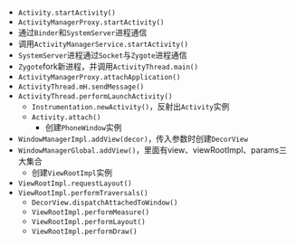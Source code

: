 * `Activity.startActivity()`
* `ActivityManagerProxy.startActivity()`
* 通过`Binder`和`SystemServer`进程通信
* 调用`ActivityManagerService.startActivity()`
* `SystemServer`进程通过`Socket`与`Zygote`进程通信
* `Zygote`fork新进程，并调用`ActivityThread.main()`
* `ActivityManagerProxy.attachApplication()`
* `ActivityThread.mH.sendMessage()`
* `ActivityThread.performLaunchActivity()`
	* `Instrumentation.newActivity()`，反射出`Activity`实例
	* `Activity.attach()`
		* 创建`PhoneWindow`实例
* `WindowManagerImpl.addView(decor)`，传入参数时创建`DecorView`
* `WindowManagerGlobal.addView()`，里面有view、viewRootImpl、params三大集合
	* 创建`ViewRootImpl`实例
* `ViewRootImpl.requestLayout()`
* `ViewRootImpl.performTraversals()`
	* `DecorView.dispatchAttachedToWindow()`
	* `ViewRootImpl.performMeasure()`
	* `ViewRootImpl.performLayout()`
	* `ViewRootImpl.performDraw()`

